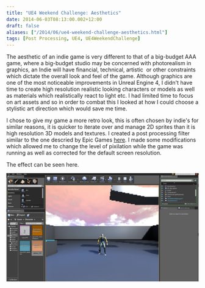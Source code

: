 ```yaml
---
title: "UE4 Weekend Challenge: Aesthetics"
date: 2014-06-03T08:13:00.002+12:00
draft: false
aliases: ["/2014/06/ue4-weekend-challenge-aesthetics.html"]
tags: [Post Processing, UE4, UE4WeekendChallenge]
---
```


The aesthetic of an indie game is very different to that of a big-budget AAA game, where a big-budget studio may be concerned with photorealism in graphics, an Indie will have financial, technical, artistic  or other constraints which dictate the overall look and feel of the game. Although graphics are one of the most noticeable improvements in Unreal Engine 4, I didn't have time to create high resolution realistic looking characters or models as well as materials which realistically react to light etc. I had limited time to focus on art assets and so in order to combat this I looked at how I could choose a stylistic art direction which would save me time.

I chose to give my game a more retro look, this is often chosen by indie's for similar reasons, it is quicker to iterate over and manage 2D sprites than it is high resolution 3D models and textures. I created a post processing filter similar to the one descried by Epic Games [here](https://youtu.be/GLJC1qG3oK4). I made some modifications which allowed me to change the level of pixilation while the game was running as well as corrected for the default screen resolution.

The effect can be seen here.

![](Pixelated.jpg)
